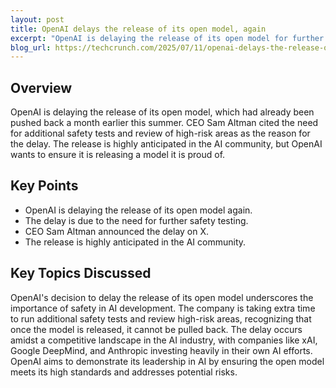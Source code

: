 ```yaml
---
layout: post 
title: OpenAI delays the release of its open model, again
excerpt: "OpenAI is delaying the release of its open model for further safety testing, according to CEO Sam Altman." 
blog_url: https://techcrunch.com/2025/07/11/openai-delays-the-release-of-its-open-model-again/?utm_source=tldrai 
---
```


## Overview

OpenAI is delaying the release of its open model, which had already been pushed back a month earlier this summer. CEO Sam Altman cited the need for additional safety tests and review of high-risk areas as the reason for the delay. The release is highly anticipated in the AI community, but OpenAI wants to ensure it is releasing a model it is proud of.

## Key Points

- OpenAI is delaying the release of its open model again.
- The delay is due to the need for further safety testing.
- CEO Sam Altman announced the delay on X.
- The release is highly anticipated in the AI community.

## Key Topics Discussed

OpenAI's decision to delay the release of its open model underscores the importance of safety in AI development. The company is taking extra time to run additional safety tests and review high-risk areas, recognizing that once the model is released, it cannot be pulled back. The delay occurs amidst a competitive landscape in the AI industry, with companies like xAI, Google DeepMind, and Anthropic investing heavily in their own AI efforts. OpenAI aims to demonstrate its leadership in AI by ensuring the open model meets its high standards and addresses potential risks.

